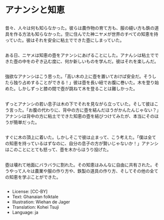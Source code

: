 # アナンシと知恵

##
昔々、人々は何も知らなかった。彼らは農作物の育て方も、服の縫い方も鉄の道具を作る方法も知らなかった。空に住んでた神ニヤメが世界のすべての知恵を持っていた。彼はそれを安全に粘土でできた壺にしまっていた。

##
ある日、ニヤメは知恵の壺をアナンシにあげることにした。アナんシは粘土でできた壺の中をのぞき込む度に、何か新しいものを学んだ。彼はそれを楽しんだ。

##
強欲なアナンシはこう思った。「高い木の上に壺を置いておけば安全だ。そうしたら独り占めすることができる！」彼は壺を長い紐でお腹に巻いた。木を登り始めた。しかしずっと膝の間で壺が跳ねて木を登ることは難しかった。

##
ずっとアナンシの若い息子は木の下でそれを見ながら立っていた。そして彼はこう言った。「お腹の代わりに、背中の方に壺を結んだほうがかんたんじゃない？」アナンシは背中の方に粘土でできた知恵の壺を結びつけてみたが、本当にそのほうが簡単だった。

##
すぐに木の頂上に着いた。しかしそこで彼は止まって、こう考えた。「僕は全ての知恵を持っているはずなのに、自分の息子の方が賢いじゃないか！」アナンシはこのことにとても怒って、壺を木からほうり投げた。

##
壺は壊れて地面にバラバラに割れた。その知恵はみんなに自由に共有された。そうやって人々は農業や服の作り方や、鉄製の道具の作り方、そしてその他の全ての知恵を学ぶことができた。

##
* License: [CC-BY]
* Text: Ghanaian folktale
* Illustration: Wiehan de Jager
* Translation: Kohei Tsuji
* Language: ja
